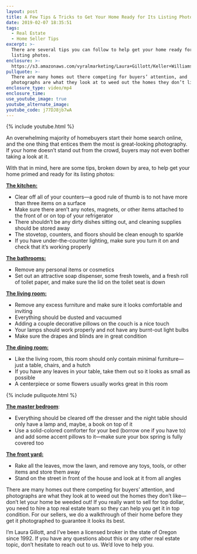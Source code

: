 ```yaml
---
layout: post
title: A Few Tips & Tricks to Get Your Home Ready for Its Listing Photos
date: 2019-02-07 18:35:51
tags:
  - Real Estate
  - Home Seller Tips
excerpt: >-
  There are several tips you can follow to help get your home ready for its
  listing photos.
enclosure: >-
  https://s3.amazonaws.com/vyralmarketing/Laura+Gillott/Keller+Williams+Mid-Willamette+_+A+Few+Tips+%26+Tricks+to+Get+Your+Home+Ready+for+Its+Listing+Photos.mp4
pullquote: >-
  There are many homes out there competing for buyers’ attention, and
  photographs are what they look at to weed out the homes they don’t like.
enclosure_type: video/mp4
enclosure_time:
use_youtube_image: true
youtube_alternate_image:
youtube_code: j77DJ8jb7wA
---
```


{% include youtube.html %}

An overwhelming majority of homebuyers start their home search online, and the one thing that entices them the most is great-looking photography. If your home doesn’t stand out from the crowd, buyers may not even bother taking a look at it.&nbsp;

With that in mind, here are some tips, broken down by area, to help get your home primed and ready for its listing photos:

<u><strong>The kitchen:</strong></u>

* Clear off all of your counters—a good rule of thumb is to not have more than three items on a surface
* Make sure there aren’t any notes, magnets, or other items attached to the front of or on top of your refrigerator
* There shouldn’t be any dirty dishes sitting out, and cleaning supplies should be stored away
* The stovetop, counters, and floors should be clean enough to sparkle&nbsp;
* If you have under-the-counter lighting, make sure you turn it on and check that it’s working properly

<u><strong>The bathrooms:</strong></u>

* Remove any personal items or cosmetics
* Set out an attractive soap dispenser, some fresh towels, and a fresh roll of toilet paper, and make sure the lid on the toilet seat is down&nbsp;

<u><strong>The living room:</strong></u>

* Remove any excess furniture and make sure it looks comfortable and inviting
* Everything should be dusted and vacuumed
* Adding a couple decorative pillows on the couch is a nice touch
* Your lamps should work properly and not have any burnt-out light bulbs&nbsp;
* Make sure the drapes and blinds are in great condition&nbsp;

<u><strong>The dining room:</strong></u>

* Like the living room, this room should only contain minimal furniture—just a table, chairs, and a hutch&nbsp;
* If you have any leaves in your table, take them out so it looks as small as possible&nbsp;
* A centerpiece or some flowers usually works great in this room

{% include pullquote.html %}

<u><strong>The master bedroom</strong></u>:&nbsp;

* Everything should be cleared off the dresser and the night table should only have a lamp and, maybe, a book on top of it&nbsp;
* Use a solid-colored comforter for your bed (borrow one if you have to) and add some accent pillows to it—make sure your box spring is fully covered too

<u><strong>The front yard:</strong></u>&nbsp;

* Rake all the leaves, mow the lawn, and remove any toys, tools, or other items and store them away
* Stand on the street in front of the house and look at it from all angles&nbsp;

There are many homes out there competing for buyers’ attention, and photographs are what they look at to weed out the homes they don’t like—don’t let your home be weeded out! If you really want to sell for top dollar, you need to hire a top real estate team so they can help you get it in top condition. For our sellers, we do a walkthrough of their home before they get it photographed to guarantee it looks its best.&nbsp;

I’m Laura Gillott, and I’ve been a licensed broker in the state of Oregon since 1992. If you have any questions about this or any other real estate topic, don’t hesitate to reach out to us. We’d love to help you.
